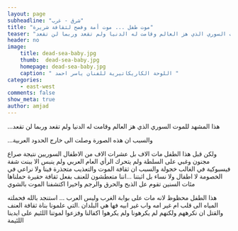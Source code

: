 ```yaml
---
layout: page
subheadline: "شرق - غرب"
title: "موت طفل ... موت أمة وفضح لثقافة شريرة"
teaser: "هذا المشهد للموت السوري الذي هز العالم وقامت له الدنيا ولم تقعد وربما لن تقعد"
header: no
image:
    title: dead-sea-baby.jpg
    thumb:  dead-sea-baby.jpg
    homepage: dead-sea-baby.jpg
    caption: " اللوحة الكاريكاتيرية للفنان ياسر احمد "
categories:
    - east-west
comments: false
show_meta: true
author: amjad
---
```


...هذا المشهد للموت السوري الذي هز العالم وقامت له الدنيا ولم تقعد وربما لن تقعد

...والسبب ان هذه الصورة وصلت الى خارج الحدود العربية

ولكن قبل هذا الطفل مات الاف بل عشرات الاف من الاطفال السوريين نتيجة صراع مجنون وغبي على السلطة ولم يتحرك الرأي العام العربي ولم ينبس الا ببنت شفة فيسبوكية في الغالب خجولة والسبب ان ثقافة الموت والتعذيب متجذرة فينا ولا نراعي في الخصومة لا اطفال ولا نساء بل اثبتنا ...اننا متعطشون للعنف بفعل ثقافة حقيرة حملناها مئات السنين تقوم عل الذبح والحرق والرجم واخيرا اكتشفنا الموت بالشوي

هذا الطفل محظوظ لانه مات على بوابة الغرب وليس العرب ... استنجد بالله فحملته المياه الى قلب ام غير امه واب غير ابيه فها هي البلدان .التي علمونا بناة ثقافة العنف والقتل ان نكرههم ولكنهم لم يكرهونا ولم يكرهوا اكفالنا وفزعوا لموتنا اللئيم على ايدينا اللئيمة
